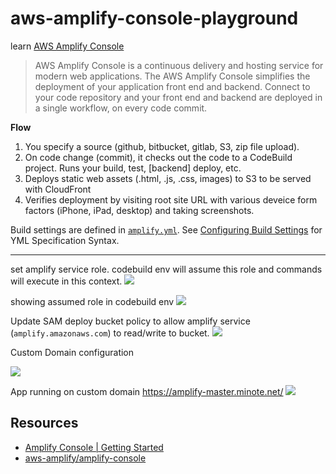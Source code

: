 # aws-amplify-console-playground

learn [AWS Amplify Console](https://docs.aws.amazon.com/amplify/latest/userguide/welcome.html)

> AWS Amplify Console is a continuous delivery and hosting service for modern web applications. The AWS Amplify Console simplifies the deployment of your application front end and backend. Connect to your code repository and your front end and backend are deployed in a single workflow, on every code commit.

**Flow**

1. You specify a source (github, bitbucket, gitlab, S3, zip file upload).
2. On code change (commit), it checks out the code to a CodeBuild project.  Runs your build, test, [backend] deploy, etc.
3. Deploys static web assets (.html, .js, .css, images) to S3 to be served with CloudFront
4. Verifies deployment by visiting root site URL with various deveice form factors (iPhone, iPad, desktop) and taking screenshots.

Build settings are defined in [`amplify.yml`](amplify.yml).  See [Configuring Build Settings](https://docs.aws.amazon.com/amplify/latest/userguide/build-settings.html) for YML Specification Syntax.

---

set amplify service role.  codebuild env will assume this role and commands will execute in this context.
![](https://www.evernote.com/l/AAGKI4wgfUZB7YtWVDmqTmfg9YEzYSa4L38B/image.png)

showing assumed role in codebuild env
![](https://www.evernote.com/l/AAFxwKOPnvJLYb7DpmMr5vF7wLiU-xHSxUQB/image.png)

Update SAM deploy bucket policy to allow amplify service (`amplify.amazonaws.com`) to read/write to bucket.
![](https://www.evernote.com/l/AAHR9UMPba1ExLJ3iyLjgFUXFRWfOZhHP-0B/image.png)

Custom Domain configuration

![](https://www.evernote.com/l/AAF1AkVJrulEaqzahfCSFkXqjg48rR0uAyMB/image.png)

App running on custom domain <https://amplify-master.minote.net/>
![](https://www.evernote.com/l/AAGOQ8JEMwZEyKLvrvI8DHNtjnK2FR-Y9RUB/image.png)

## Resources

* [Amplify Console | Getting Started](https://aws.amazon.com/amplify/console/getting-started/)
* [aws-amplify/amplify-console](https://github.com/aws-amplify/amplify-console)